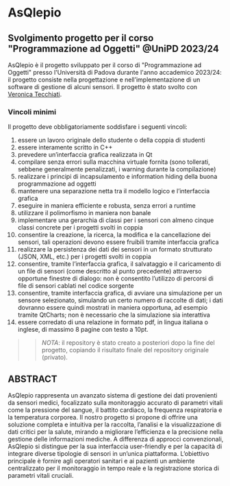 # AsQlepio
## Svolgimento progetto per il corso "Programmazione ad Oggetti" @UniPD 2023/24

AsQlepio è il progetto sviluppato per il corso di "Programmazione ad Oggetti" presso l'Università di Padova durante l'anno accademico 2023/24: il progetto consiste nella progettazione e nell’implementazione di un software di gestione di alcuni sensori.
Il progetto è stato svolto con [Veronica Tecchiati](https://github.com/ver-Tec).

### Vincoli minimi
Il progetto deve obbligatoriamente soddisfare i seguenti vincoli:
1. essere un lavoro originale dello studente o della coppia di studenti
2. essere interamente scritto in C++
3.  prevedere un’interfaccia grafica realizzata in Qt
4. compilare senza errori sulla macchina virtuale fornita (sono tollerati, sebbene generalmente penalizzati, i warning durante la compilazione)
5. realizzare i principi di incapsulamento e information hiding della buona programmazione ad oggetti
6. mantenere una separazione netta tra il modello logico e l’interfaccia grafica
7. eseguire in maniera efficiente e robusta, senza errori a runtime
8. utilizzare il polimorfismo in maniera non banale
9. implementare una gerarchia di classi per i sensori con almeno cinque classi concrete per i progetti svolti in coppia
10. consentire la creazione, la ricerca, la modifica e la cancellazione dei sensori, tali operazioni devono essere fruibili tramite interfaccia grafica
11. realizzare la persistenza dei dati dei sensori in un formato strutturato (JSON, XML, etc.) per i progetti svolti in coppia
12. consentire, tramite l’interfaccia grafica, il salvataggio e il caricamento di un file di sensori (come descritto al punto precedente) attraverso opportune finestre di dialogo: non è consentito l’utilizzo di percorsi di file di sensori cablati nel codice sorgente
13. consentire, tramite interfaccia grafica, di avviare una simulazione per un sensore selezionato, simulando un certo numero di raccolte di dati; i dati dovranno essere quindi mostrati in maniera opportuna, ad esempio tramite QtCharts; non è necessario che la simulazione sia interattiva
14. essere corredato di una relazione in formato pdf, in lingua italiana o inglese, di massimo 8 pagine con testo a 10pt.

> > *NOTA*: il repository è stato creato a posteriori dopo la fine del progetto, copiando il risultato finale del repository originale (privato).


## ABSTRACT 
AsQlepio rappresenta un avanzato sistema di gestione dei dati provenienti da sensori medici, focalizzato sulla monitoraggio accurato di parametri vitali come la pressione del sangue, il battito cardiaco, la frequenza respiratoria e la temperatura corporea. Il nostro progetto si propone di offrire una soluzione completa e intuitiva per la raccolta, l’analisi e la visualizzazione di dati critici per la salute, mirando a migliorare l’efficienza e la precisione nella gestione delle informazioni mediche.
A differenza di approcci convenzionali, AsQlepio si distingue per la sua interfaccia user-friendly e per la capacità di integrare diverse tipologie di sensori in un’unica piattaforma. L’obiettivo principale è fornire agli operatori sanitari e ai pazienti un ambiente centralizzato per il monitoraggio in tempo reale e la registrazione storica di parametri vitali cruciali.

